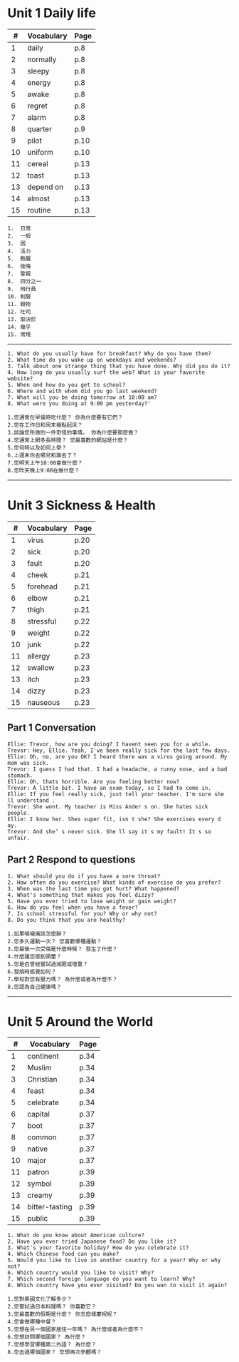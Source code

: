 # Unit 1 Daily life
|#|Vocabulary|Page|
|-|---------|-----|
|1|daily|p.8|
|2|normally|p.8|
|3|sleepy|p.8|
|4|energy|p.8|
|5|awake|p.8|
|6|regret|p.8|
|7|alarm|p.8|
|8|quarter|p.9|
|9|pilot|p.10|
|10|uniform|p.10|
|11|cereal|p.13|
|12|toast|p.13|
|13|depend on|p.13|
|14|almost|p.13|
|15|routine|p.13|

```
1.	日常
2.	一般
3.	困
4.	活力
5.	甦醒
6.	後悔
7.	警報
8.	四分之一
9.	飛行員
10.	制服
11.	穀物
12.	吐司
13.	取決於
14.	幾乎
15.	常規
```
___
```
1. What do you usually have for breakfast? Why do you have them? 
2. What time do you wake up on weekdays and weekends? 
3. Talk about one strange thing that you have done. Why did you do it? 
4. How long do you usually surf the web? What is your favorite website? 
5. When and how do you get to school? 
6. Where and with whom did you go last weekend? 
7. What will you be doing tomorrow at 10:00 am? 
8. What were you doing at 9:00 pm yesterday?'
```
```
1.您通常在早餐時吃什麼？ 你為什麼要有它們？
2.您在工作日和周末幾點起床？
3.談論您所做的一件奇怪的事情。 你為什麼要那麼做？
4.您通常上網多長時間？ 您最喜歡的網站是什麼？
5.您何時以及如何上學？
6.上週末你去哪兒和誰去了？
7.您明天上午10:00會做什麼？
8.您昨天晚上9:00在做什麼？
```
___
# Unit 3 Sickness & Health

|#|Vocabulary|Page|
|-|---------|-----|
|1|virus|p.20|
|2|sick|p.20|
|3|fault|p.20|
|4|cheek|p.21|
|5|forehead|p.21|
|6|elbow|p.21|
|7|thigh|p.21|
|8|stressful|p.22|
|9|weight|p.22|
|10|junk|p.22|
|11|allergy|p.23|
|12|swallow|p.23|
|13|itch|p.23|
|14|dizzy|p.23|
|15|nauseous|p.23|

## Part 1 Conversation
```
Ellie: Trevor, how are you doing? I havent seen you for a while.
Trevor: Hey, Ellie. Yeah, I've been really sick for the last few days.
Ellie: Oh, no, are you OK? I heard there was a virus going around. My mom was sick.
Trevor: I guess I had that. I had a headache, a runny nose, and a bad stomach.
Ellie: Oh, thats horrible. Are you feeling better now?
Trevor: A little bit. I have an exam today, so I had to come in.
Ellie: If you feel really sick, just tell your teacher. I'm sure she ll understand .
Trevor: She wont. My teacher is Miss Ander s on. She hates sick people.
Ellie: I know her. Shes super fit, isn t she? She exercises every d ay.
Trevor: And she’ s never sick. She ll say it s my fault! It s so unfair.
```
## Part 2 Respond to questions
```
1. What should you do if you have a sore throat? 
2. How often do you exercise? What kinds of exercise do you prefer? 
3. When was the last time you got hurt? What happened? 
4. What's something that makes you feel dizzy? 
5. Have you ever tried to lose weight or gain weight? 
6. How do you feel when you have a fever? 
7. Is school stressful for you? Why or why not? 
8. Do you think that you are healthy?
```
```
1.如果喉嚨痛該怎麼辦？
2.您多久運動一次？ 您喜歡哪種運動？
3.您最後一次受傷是什麼時候？ 發生了什麼？
4.什麼讓您感到頭暈？
5.您是否曾經嘗試過減肥或增重？
6.發燒時感覺如何？
7.學校對您有壓力嗎？ 為什麼或者為什麼不？
8.您認為自己健康嗎？
```
___
# Unit 5 Around the World

|#|Vocabulary|Page|
|-|---------|-----|
|1|continent|p.34|
|2|Muslim|p.34|
|3|Christian|p.34|
|4|feast|p.34|
|5|celebrate|p.34|
|6|capital|p.37|
|7|boot|p.37|
|8|common|p.37|
|9|native|p.37|
|10|major|p.37|
|11|patron|p.39|
|12|symbol|p.39|
|13|creamy|p.39|
|14|bitter-tasting|p.39|
|15|public|p.39|
```
1. What do you know about American culture? 
2. Have you ever tried Japanese food? Do you like it? 
3. What's your favorite holiday? How do you celebrate it? 
4. Which Chinese food can you make?
5. Would you like to live in another country for a year? Why or why not? 
6. Which country would you like to visit? Why? 
7. Which second foreign language do you want to learn? Why?
8. Which country have you ever visited? Do you wan to visit it again?
```
```
1.您對美國文化了解多少？
2.您嘗試過日本料理嗎？ 你喜歡它？
3.您最喜歡的假期是什麼？ 你怎麼樣慶祝呢？
4.您會做哪種中餐？
5.您想在另一個國家居住一年嗎？ 為什麼或者為什麼不？
6.您想訪問哪個國家？ 為什麼？
7.您想學習哪種第二外語？ 為什麼？
8.您去過哪個國家？ 您想再次參觀嗎？
```
